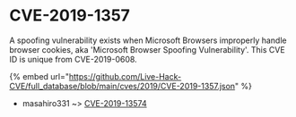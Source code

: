 # CVE-2019-1357

A spoofing vulnerability exists when Microsoft Browsers improperly handle browser cookies, aka 'Microsoft Browser Spoofing Vulnerability'. This CVE ID is unique from CVE-2019-0608.

{% embed url="https://github.com/Live-Hack-CVE/full_database/blob/main/cves/2019/CVE-2019-1357.json" %}


* masahiro331 ~> [CVE-2019-13574](https://zeste.alice-snow.ru/2019/database/cve-2019-1357/cve-2019-13574-masahiro331)